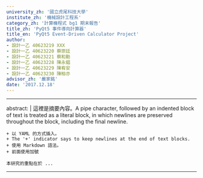 ```yaml
---
university_zh: '國立虎尾科技大學'
institute_zh: '機械設計工程系'
category_zh: '計算機程式 bg1 期末報告'
title_zh: 'PyQt5 事件導向計算器'
title_en: 'PyQt5 Event-Driven Calculator Project'
author:
- 設計一乙 40623219 XXX
- 設計一乙 40623220 蔡崇廷
- 設計一乙 40623221 蔡和勳
- 設計一乙 40623228 陳永錩
- 設計一乙 40623229 陳宥安
- 設計一乙 40623230 陳柏亦
advisor_zh: '嚴家銘'
date: '2017.12.18'
---
```


---
abstract: |
    這裡是摘要內容。A pipe character, followed by an indented block of text is treated as a literal block, in which newlines are preserved throughout the block, including the final newline.
    
    + 以 YAML 的方式插入。
    + The '+' indicator says to keep newlines at the end of text blocks.
    + 使用 Markdown 語法。
    + 前面使用加號
    
    本研究的重點在於 ...
---



